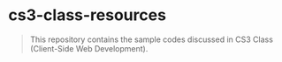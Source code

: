 # cs3-class-resources

> This repository contains the sample codes discussed in CS3 Class (Client-Side Web Development).
